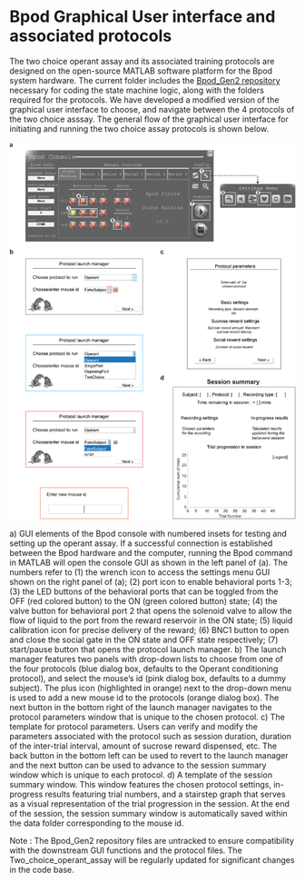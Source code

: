 # Bpod Graphical User interface and associated protocols

The two choice operant assay and its associated training protocols are designed on the open-source MATLAB software platform for the Bpod system hardware. The current folder includes the [Bpod_Gen2 repository](https://github.com/sanworks/Bpod_Gen2) necessary for coding the state machine logic, along with the folders required for the protocols. We have developed a modified version of the graphical user interface to choose, and navigate between the 4 protocols of the two choice asssay. The general flow of the graphical user interface for initiating and running the two choice assay protocols is shown below. 

![Schematic of the assay](Images/GUIScreenshots.png)

a) GUI elements of the Bpod console with numbered insets for testing and setting up the operant assay. If a successful connection is established between the Bpod hardware and the computer, running the Bpod command in MATLAB will open the console GUI as shown in the left panel of (a). The numbers refer to (1) the wrench icon to access the settings menu GUI shown on the right panel of (a); (2) port icon to enable behavioral ports 1-3; (3) the LED buttons of the behavioral ports that can be toggled from the OFF (red colored button) to the ON (green colored button) state; (4) the valve button for behavioral port 2 that opens the solenoid valve to allow the flow of liquid to the port from the reward reservoir in the ON state; (5) liquid calibration icon for precise delivery of the reward; (6) BNC1 button to open and close the social gate in the ON state and OFF state respectively; (7) start/pause button that opens the protocol launch manager. b) The launch manager features two panels with drop-down lists to choose from one of the four protocols (blue dialog box, defaults to the Operant conditioning protocol), and select the mouse’s id (pink dialog box, defaults to a dummy subject). The plus icon (highlighted in orange) next to the drop-down menu is used to add a new mouse id to the protocols (orange dialog box). The next button in the bottom right of the launch manager navigates to the protocol parameters window that is unique to the chosen protocol. c) The template for protocol parameters. Users can verify and modify the parameters associated with the protocol such as session duration, duration of the inter-trial interval, amount of sucrose reward dispensed, etc. The back button in the bottom left can be used to revert to the launch manager and the next button can be used to advance to the session summary window which is unique to each protocol. d) A template of the session summary window. This window features the chosen protocol settings, in-progress results featuring trial numbers, and a stairstep graph that serves as a visual representation of the trial progression in the session. At the end of the session, the session summary window is automatically saved within the data folder corresponding to the mouse id.


Note : The Bpod_Gen2 repository files are untracked to ensure compatibility with the downstream GUI functions and the protocol files. The Two_choice_operant_assay will be regularly updated for significant changes in the code base. 
